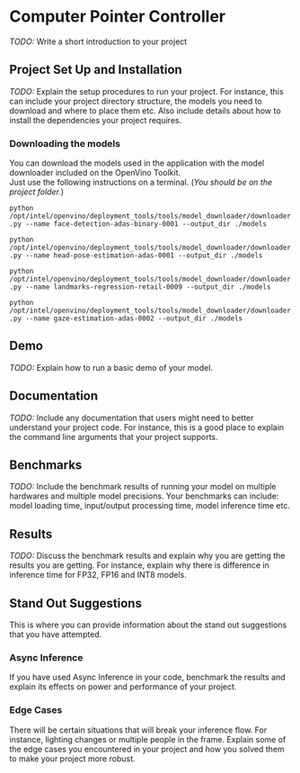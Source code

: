 # Computer Pointer Controller

*TODO:* Write a short introduction to your project

## Project Set Up and Installation
*TODO:* Explain the setup procedures to run your project. For instance, this can include your project directory structure, the models you need to download and where to place them etc. Also include details about how to install the dependencies your project requires.

### Downloading the models
You can download the models used in the application with the model downloader included  on the OpenVino Toolkit.  
Just use the following instructions on a terminal. (*You should be on the project folder.*)

`python /opt/intel/openvino/deployment_tools/tools/model_downloader/downloader.py --name face-detection-adas-binary-0001 --output_dir ./models`

`python /opt/intel/openvino/deployment_tools/tools/model_downloader/downloader.py --name head-pose-estimation-adas-0001 --output_dir ./models`

`python /opt/intel/openvino/deployment_tools/tools/model_downloader/downloader.py --name landmarks-regression-retail-0009 --output_dir ./models`

`python /opt/intel/openvino/deployment_tools/tools/model_downloader/downloader.py --name gaze-estimation-adas-0002 --output_dir ./models`

## Demo
*TODO:* Explain how to run a basic demo of your model.

## Documentation
*TODO:* Include any documentation that users might need to better understand your project code. For instance, this is a good place to explain the command line arguments that your project supports.

## Benchmarks
*TODO:* Include the benchmark results of running your model on multiple hardwares and multiple model precisions. Your benchmarks can include: model loading time, input/output processing time, model inference time etc.

## Results
*TODO:* Discuss the benchmark results and explain why you are getting the results you are getting. For instance, explain why there is difference in inference time for FP32, FP16 and INT8 models.

## Stand Out Suggestions
This is where you can provide information about the stand out suggestions that you have attempted.

### Async Inference
If you have used Async Inference in your code, benchmark the results and explain its effects on power and performance of your project.

### Edge Cases
There will be certain situations that will break your inference flow. For instance, lighting changes or multiple people in the frame. Explain some of the edge cases you encountered in your project and how you solved them to make your project more robust.
